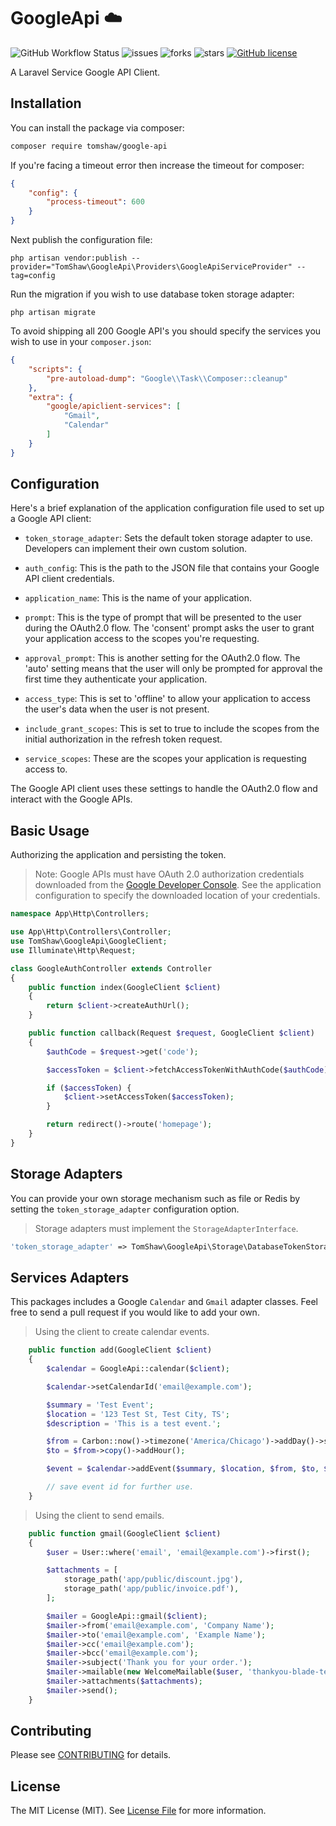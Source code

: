# GoogleApi ☁️

![GitHub Workflow Status](https://img.shields.io/github/actions/workflow/status/tomshaw/google-api/run-tests.yml?branch=master&style=flat-square&label=tests)
![issues](https://img.shields.io/github/issues/tomshaw/google-api?style=flat&logo=appveyor)
![forks](https://img.shields.io/github/forks/tomshaw/google-api?style=flat&logo=appveyor)
![stars](https://img.shields.io/github/stars/tomshaw/google-api?style=flat&logo=appveyor)
[![GitHub license](https://img.shields.io/github/license/tomshaw/google-api)](https://github.com/tomshaw/google-api/blob/master/LICENSE)

A Laravel Service Google API Client.

## Installation

You can install the package via composer:

```bash
composer require tomshaw/google-api
```

If you're facing a timeout error then increase the timeout for composer:

```json
{
    "config": {
        "process-timeout": 600
    }
}
```

Next publish the configuration file:

```
php artisan vendor:publish --provider="TomShaw\GoogleApi\Providers\GoogleApiServiceProvider" --tag=config
```

Run the migration if you wish to use database token storage adapter:

```
php artisan migrate
```

To avoid shipping all 200 Google API's you should specify the services you wish to use in your `composer.json`:

```json
{
    "scripts": {
        "pre-autoload-dump": "Google\\Task\\Composer::cleanup"
    },
    "extra": {
        "google/apiclient-services": [
            "Gmail",
            "Calendar"
        ]
    }
}
```

## Configuration

Here's a brief explanation of the application configuration file used to set up a Google API client:

- `token_storage_adapter`: Sets the default token storage adapter to use. Developers can implement their own custom solution.

- `auth_config`: This is the path to the JSON file that contains your Google API client credentials. 

- `application_name`: This is the name of your application.

- `prompt`: This is the type of prompt that will be presented to the user during the OAuth2.0 flow. The 'consent' prompt asks the user to grant your application access to the scopes you're requesting.

- `approval_prompt`: This is another setting for the OAuth2.0 flow. The 'auto' setting means that the user will only be prompted for approval the first time they authenticate your application.

- `access_type`: This is set to 'offline' to allow your application to access the user's data when the user is not present.

- `include_grant_scopes`: This is set to true to include the scopes from the initial authorization in the refresh token request.

- `service_scopes`: These are the scopes your application is requesting access to.

The Google API client uses these settings to handle the OAuth2.0 flow and interact with the Google APIs.

## Basic Usage

Authorizing the application and persisting the token.

> Note: Google APIs must have OAuth 2.0 authorization credentials downloaded from the [Google Developer Console](https://console.cloud.google.com/apis). See the application configuration to specify the downloaded location of your credentials. 

```php
namespace App\Http\Controllers;

use App\Http\Controllers\Controller;
use TomShaw\GoogleApi\GoogleClient;
use Illuminate\Http\Request;

class GoogleAuthController extends Controller
{
    public function index(GoogleClient $client)
    {
        return $client->createAuthUrl();
    }

    public function callback(Request $request, GoogleClient $client)
    {
        $authCode = $request->get('code');

        $accessToken = $client->fetchAccessTokenWithAuthCode($authCode);

        if ($accessToken) {
            $client->setAccessToken($accessToken);
        }

        return redirect()->route('homepage');
    }
}
```

## Storage Adapters

You can provide your own storage mechanism such as file or Redis by setting the `token_storage_adapter` configuration option.

> Storage adapters must implement the `StorageAdapterInterface`.

```php
'token_storage_adapter' => TomShaw\GoogleApi\Storage\DatabaseTokenStorage::class,
```

## Services Adapters

This packages includes a Google `Calendar` and `Gmail` adapter classes. Feel free to send a pull request if you would like to add your own. 

> Using the client to create calendar events.

```php
    public function add(GoogleClient $client)
    {
        $calendar = GoogleApi::calendar($client);

        $calendar->setCalendarId('email@example.com');

        $summary = 'Test Event';
        $location = '123 Test St, Test City, TS';
        $description = 'This is a test event.';

        $from = Carbon::now()->timezone('America/Chicago')->addDay()->startOfDay()->addHours(13);
        $to = $from->copy()->addHour();

        $event = $calendar->addEvent($summary, $location, $from, $to, $description);

        // save event id for further use.
    }
```

> Using the client to send emails.

```php
    public function gmail(GoogleClient $client)
    {
        $user = User::where('email', 'email@example.com')->first();

        $attachments = [
            storage_path('app/public/discount.jpg'),
            storage_path('app/public/invoice.pdf'),
        ];

        $mailer = GoogleApi::gmail($client);
        $mailer->from('email@example.com', 'Company Name');
        $mailer->to('email@example.com', 'Example Name');
        $mailer->cc('email@example.com');
        $mailer->bcc('email@example.com');
        $mailer->subject('Thank you for your order.');
        $mailer->mailable(new WelcomeMailable($user, 'thankyou-blade-template'));
        $mailer->attachments($attachments);
        $mailer->send();
    }
```

## Contributing

Please see [CONTRIBUTING](CONTRIBUTING.md) for details.

## License

The MIT License (MIT). See [License File](LICENSE) for more information.
